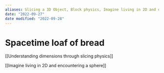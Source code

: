 ```yaml
---
aliases: Slicing a 3D Object, Block physics, Imagine living in 2D and encountering a sphere, 3D Slices, Breadloaf view of physics, Slicing physics
date: "2022-09-27"
date modified: "2022-09-28"
---
```


# Spacetime loaf of bread

[[Understanding dimensions through slicing physics]]

[[Imagine living in 2D and encountering a sphere]]
